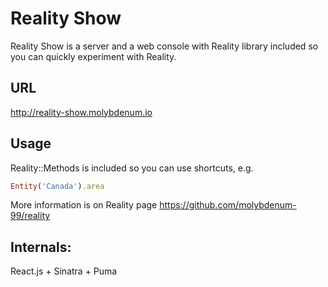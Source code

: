 Reality Show
=========

Reality Show is a server and a web console with Reality library included so you can quickly experiment with Reality.

## URL

http://reality-show.molybdenum.io


## Usage
Reality::Methods is included so you can use shortcuts, e.g.

```ruby
Entity('Canada').area
```
More information is on Reality page https://github.com/molybdenum-99/reality


## Internals:

React.js + Sinatra + Puma
